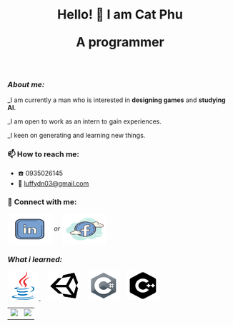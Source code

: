 <h1 id="head1" align="center"> Hello! 👋 I am Cat Phu
  <br> <p>A programmer</p>
</h1>
<br>

<h3><i>About me:</i></h3>

<p>_I am currently a man who is interested in <strong>designing games</strong> and <strong>studying AI</strong>.</p>
<p>_I am open to work as an intern to gain experiences.</p>
<p>_I keen on generating and learning new things.</p>

<h3>📫 <b>How to reach me:</b></h3>

- ☎️ 0935026145
- 📧 luffydn03@gmail.com
  
<h3>🤝 <b>Connect with me:</b></h3>
<p>
<a href="https://www.linkedin.com/in/catphu003/"><img align="center" src="https://github.com/NinITWB/NinITWB/blob/main/Pictures/icons8-linkedin.svg"               alt="Linkedln" height="70" width="100"/></a> <em>or</em> 
<a href=https://www.facebook.com/phude123/"><img align="center" src="https://github.com/NinITWB/NinITWB/blob/main/Pictures/icons8-facebook.svg" alt="Facebook"      height="70" width="100"/></a>
</p>

<h3><i>What i learned:</i></h3>
<p align="left"> <a href="https://www.java.com" target="_blank" rel="noreferrer"> <img src="https://raw.githubusercontent.com/devicons/devicon/master/icons/java/java-original.svg" alt="java" width="70" height="65"/> </a>&emsp;
<img src="https://github.com/NinITWB/NinITWB/blob/main/Pictures/icons8-unity-250.svg" alt="Unity" width="70" height="65"/>&emsp;
<img src="https://github.com/NinITWB/NinITWB/blob/main/Pictures/icons8-c-sharp-logo.svg" alt="C_Sharp" width="70" height="65"/>&emsp;  
<img src="https://github.com/NinITWB/NinITWB/blob/main/Pictures/icons8-c.svg" alt="C++" width="70" height="65"/>
</p>

<table>
  <tr>
    <td valign="top"><img src="https://github-readme-stats.vercel.app/api?username=NinITWB&show_icons=true&title_color=ffffff&icon_color=34abeb&text_color=daf7dc&bg_color=151515"/></td>
    <td valign="top"><img src="https://github-readme-stats.vercel.app/api/top-langs/?username=NinITWB&layout=compact&show_icons=true&title_color=ffffff&icon_color=34abeb&text_color=daf7dc&bg_color=151515"/></td>
  </tr>
</table>
